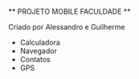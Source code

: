 ** PROJETO MOBILE FACULDADE **

Criado por Alessandro e Guilherme

- Calculadora
- Navegador
- Contatos
- GPS